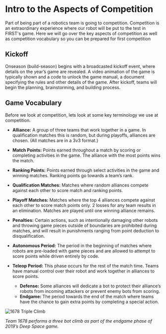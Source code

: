 # Intro to the Aspects of Competition

Part of being part of a robotics team is going to competition. Competition is an extraordinary experience where our robot will be put to the test in FIRST's game. Here we will go over the key aspects of competition as well as competition vocabulary so you can be prepared for first competition

## Kickoff

Onseason (build-season) begins with a broadcasted kickoff event, where details on the year’s game are revealed. A video animation of the game is typically shown and a code to unlock the game manual, a document specifying the rules and other details of the game. After kickoff, teams will begin the planning, brainstorming, and building process. 

## Game Vocabulary

Before we look at competition, lets look at some key terminology we use at competition.

- **Alliance:** A group of three teams that work together in a game. In qualification matches this is random, but during playoffs, alliances are chosen. (All matches are in a 3v3 format.)

- **Match Points:** Points earned throughout a match by scoring or completing activities in the game. The alliance with the most points wins the match.

- **Ranking Points:** Points earned through select activities in the game and winning matches. Ranking points go towards a team’s rank.

- **Qualification Matches:** Matches where random alliances compete against each other to score match and ranking points.

- **Playoff Matches:** Matches where the top 4 alliances compete against each other to score match points only. 2 losses for any team results in an elimination. Matches are played until one winning alliance remains.

- **Penalties:** Certain actions, such as intentionally damaging other robots and throwing game pieces outside of boundaries are prohibited during matches, and will result in punishments ranging from point deduction to disqualification. 

- **Autonomous Period:** The period in the beginning of matches where robots are pre-loaded with game pieces and are allowed to attempt to score points while driven entirely by code.

- **Teleop Period:** This phase occurs for the rest of the match time. Teams have manual control over their robot and work together in alliances to score points.

    - **Defense:** Some alliances will dedicate a bot to protect their alliance’s robots from incoming attackers or prevent enemy bots from scoring.
    - **Endgame:** The period towards the end of the match where teams have the chance to gain extra points by completing a special action.

![1678 Triple Climb](../assets/images/frc/1678_triple_climb)

*Team 1678 performs a three bot climb as part of the endgame phase of 2019’s Deep Space game.*